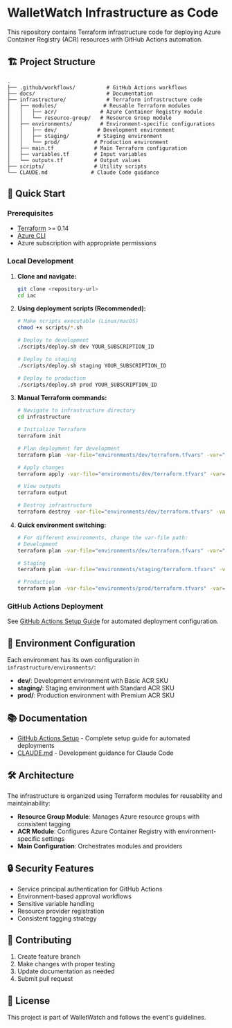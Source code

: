 # WalletWatch Infrastructure as Code

This repository contains Terraform infrastructure code for deploying Azure Container Registry (ACR) resources with GitHub Actions automation.

## 🏗️ Project Structure

```
.
├── .github/workflows/          # GitHub Actions workflows
├── docs/                       # Documentation
├── infrastructure/             # Terraform infrastructure code
│   ├── modules/               # Reusable Terraform modules
│   │   ├── acr/              # Azure Container Registry module
│   │   └── resource-group/   # Resource Group module
│   ├── environments/         # Environment-specific configurations
│   │   ├── dev/             # Development environment
│   │   ├── staging/         # Staging environment
│   │   └── prod/           # Production environment
│   ├── main.tf             # Main Terraform configuration
│   ├── variables.tf        # Input variables
│   └── outputs.tf          # Output values
├── scripts/                # Utility scripts
└── CLAUDE.md              # Claude Code guidance
```

## 🚀 Quick Start

### Prerequisites
- [Terraform](https://www.terraform.io/downloads.html) >= 0.14
- [Azure CLI](https://docs.microsoft.com/en-us/cli/azure/install-azure-cli)
- Azure subscription with appropriate permissions

### Local Development

1. **Clone and navigate:**
   ```bash
   git clone <repository-url>
   cd iac
   ```

2. **Using deployment scripts (Recommended):**
   ```bash
   # Make scripts executable (Linux/macOS)
   chmod +x scripts/*.sh
   
   # Deploy to development
   ./scripts/deploy.sh dev YOUR_SUBSCRIPTION_ID
   
   # Deploy to staging
   ./scripts/deploy.sh staging YOUR_SUBSCRIPTION_ID
   
   # Deploy to production
   ./scripts/deploy.sh prod YOUR_SUBSCRIPTION_ID
   ```

3. **Manual Terraform commands:**
   ```bash
   # Navigate to infrastructure directory
   cd infrastructure
   
   # Initialize Terraform
   terraform init
   
   # Plan deployment for development
   terraform plan -var-file="environments/dev/terraform.tfvars" -var="subscription_id=YOUR_SUBSCRIPTION_ID"
   
   # Apply changes
   terraform apply -var-file="environments/dev/terraform.tfvars" -var="subscription_id=YOUR_SUBSCRIPTION_ID"
   
   # View outputs
   terraform output
   
   # Destroy infrastructure
   terraform destroy -var-file="environments/dev/terraform.tfvars" -var="subscription_id=YOUR_SUBSCRIPTION_ID"
   ```

4. **Quick environment switching:**
   ```bash
   # For different environments, change the var-file path:
   # Development
   terraform plan -var-file="environments/dev/terraform.tfvars" -var="subscription_id=YOUR_SUBSCRIPTION_ID"
   
   # Staging
   terraform plan -var-file="environments/staging/terraform.tfvars" -var="subscription_id=YOUR_SUBSCRIPTION_ID"
   
   # Production
   terraform plan -var-file="environments/prod/terraform.tfvars" -var="subscription_id=YOUR_SUBSCRIPTION_ID"
   ```

### GitHub Actions Deployment

See [GitHub Actions Setup Guide](docs/GITHUB_ACTIONS_SETUP.md) for automated deployment configuration.

## 📁 Environment Configuration

Each environment has its own configuration in `infrastructure/environments/`:

- **dev/**: Development environment with Basic ACR SKU
- **staging/**: Staging environment with Standard ACR SKU  
- **prod/**: Production environment with Premium ACR SKU

## 📚 Documentation

- [GitHub Actions Setup](docs/GITHUB_ACTIONS_SETUP.md) - Complete setup guide for automated deployments
- [CLAUDE.md](CLAUDE.md) - Development guidance for Claude Code

## 🛠️ Architecture

The infrastructure is organized using Terraform modules for reusability and maintainability:

- **Resource Group Module**: Manages Azure resource groups with consistent tagging
- **ACR Module**: Configures Azure Container Registry with environment-specific settings
- **Main Configuration**: Orchestrates modules and providers

## 🔒 Security Features

- Service principal authentication for GitHub Actions
- Environment-based approval workflows
- Sensitive variable handling
- Resource provider registration
- Consistent tagging strategy

## 🤝 Contributing

1. Create feature branch
2. Make changes with proper testing
3. Update documentation as needed
4. Submit pull request

## 📄 License

This project is part of WalletWatch and follows the event's guidelines.